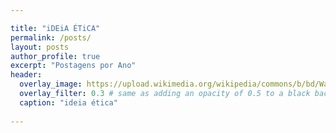 ```yaml
---

title: "iDEiA ÉTiCA"
permalink: /posts/
layout: posts
author_profile: true
excerpt: "Postagens por Ano"
header:
  overlay_image: https://upload.wikimedia.org/wikipedia/commons/b/bd/Wall_street_of_the_tombs_sacred_way_Kerameikos_Athens.jpg
  overlay_filter: 0.3 # same as adding an opacity of 0.5 to a black background
  caption: "ideia ética"
  
---
```

